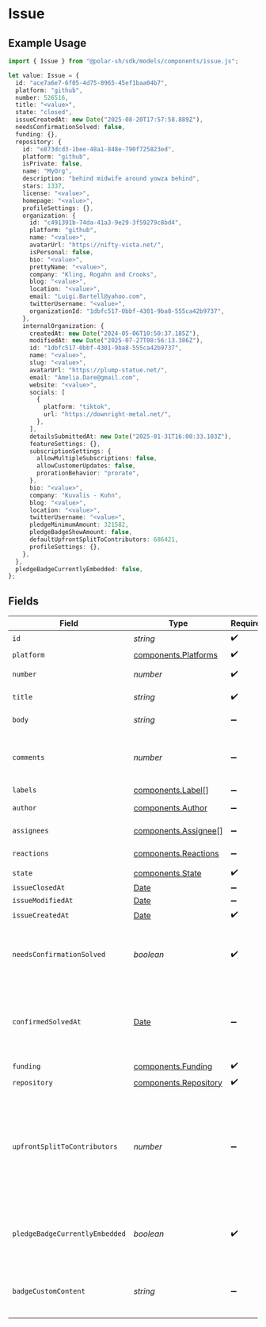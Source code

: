 # Issue

## Example Usage

```typescript
import { Issue } from "@polar-sh/sdk/models/components/issue.js";

let value: Issue = {
  id: "ace7a6e7-6f05-4d75-8965-45ef1baa04b7",
  platform: "github",
  number: 526516,
  title: "<value>",
  state: "closed",
  issueCreatedAt: new Date("2025-08-20T17:57:58.889Z"),
  needsConfirmationSolved: false,
  funding: {},
  repository: {
    id: "e873dcd3-1bee-48a1-848e-790f725823ed",
    platform: "github",
    isPrivate: false,
    name: "MyOrg",
    description: "behind midwife around yowza behind",
    stars: 1337,
    license: "<value>",
    homepage: "<value>",
    profileSettings: {},
    organization: {
      id: "c491391b-74da-41a3-9e29-3f59279c8bd4",
      platform: "github",
      name: "<value>",
      avatarUrl: "https://nifty-vista.net/",
      isPersonal: false,
      bio: "<value>",
      prettyName: "<value>",
      company: "Kling, Rogahn and Crooks",
      blog: "<value>",
      location: "<value>",
      email: "Luigi.Bartell@yahoo.com",
      twitterUsername: "<value>",
      organizationId: "1dbfc517-0bbf-4301-9ba8-555ca42b9737",
    },
    internalOrganization: {
      createdAt: new Date("2024-05-06T10:50:37.185Z"),
      modifiedAt: new Date("2025-07-27T08:56:13.386Z"),
      id: "1dbfc517-0bbf-4301-9ba8-555ca42b9737",
      name: "<value>",
      slug: "<value>",
      avatarUrl: "https://plump-statue.net/",
      email: "Amelia.Dare@gmail.com",
      website: "<value>",
      socials: [
        {
          platform: "tiktok",
          url: "https://downright-metal.net/",
        },
      ],
      detailsSubmittedAt: new Date("2025-01-31T16:00:33.103Z"),
      featureSettings: {},
      subscriptionSettings: {
        allowMultipleSubscriptions: false,
        allowCustomerUpdates: false,
        prorationBehavior: "prorate",
      },
      bio: "<value>",
      company: "Kuvalis - Kuhn",
      blog: "<value>",
      location: "<value>",
      twitterUsername: "<value>",
      pledgeMinimumAmount: 321582,
      pledgeBadgeShowAmount: false,
      defaultUpfrontSplitToContributors: 686421,
      profileSettings: {},
    },
  },
  pledgeBadgeCurrentlyEmbedded: false,
};
```

## Fields

| Field                                                                                                         | Type                                                                                                          | Required                                                                                                      | Description                                                                                                   |
| ------------------------------------------------------------------------------------------------------------- | ------------------------------------------------------------------------------------------------------------- | ------------------------------------------------------------------------------------------------------------- | ------------------------------------------------------------------------------------------------------------- |
| `id`                                                                                                          | *string*                                                                                                      | :heavy_check_mark:                                                                                            | N/A                                                                                                           |
| `platform`                                                                                                    | [components.Platforms](../../models/components/platforms.md)                                                  | :heavy_check_mark:                                                                                            | N/A                                                                                                           |
| `number`                                                                                                      | *number*                                                                                                      | :heavy_check_mark:                                                                                            | GitHub #number                                                                                                |
| `title`                                                                                                       | *string*                                                                                                      | :heavy_check_mark:                                                                                            | GitHub issue title                                                                                            |
| `body`                                                                                                        | *string*                                                                                                      | :heavy_minus_sign:                                                                                            | GitHub issue body                                                                                             |
| `comments`                                                                                                    | *number*                                                                                                      | :heavy_minus_sign:                                                                                            | Number of GitHub comments made on the issue                                                                   |
| `labels`                                                                                                      | [components.Label](../../models/components/label.md)[]                                                        | :heavy_minus_sign:                                                                                            | N/A                                                                                                           |
| `author`                                                                                                      | [components.Author](../../models/components/author.md)                                                        | :heavy_minus_sign:                                                                                            | GitHub author                                                                                                 |
| `assignees`                                                                                                   | [components.Assignee](../../models/components/assignee.md)[]                                                  | :heavy_minus_sign:                                                                                            | GitHub assignees                                                                                              |
| `reactions`                                                                                                   | [components.Reactions](../../models/components/reactions.md)                                                  | :heavy_minus_sign:                                                                                            | GitHub reactions                                                                                              |
| `state`                                                                                                       | [components.State](../../models/components/state.md)                                                          | :heavy_check_mark:                                                                                            | N/A                                                                                                           |
| `issueClosedAt`                                                                                               | [Date](https://developer.mozilla.org/en-US/docs/Web/JavaScript/Reference/Global_Objects/Date)                 | :heavy_minus_sign:                                                                                            | N/A                                                                                                           |
| `issueModifiedAt`                                                                                             | [Date](https://developer.mozilla.org/en-US/docs/Web/JavaScript/Reference/Global_Objects/Date)                 | :heavy_minus_sign:                                                                                            | N/A                                                                                                           |
| `issueCreatedAt`                                                                                              | [Date](https://developer.mozilla.org/en-US/docs/Web/JavaScript/Reference/Global_Objects/Date)                 | :heavy_check_mark:                                                                                            | N/A                                                                                                           |
| `needsConfirmationSolved`                                                                                     | *boolean*                                                                                                     | :heavy_check_mark:                                                                                            | If a maintainer needs to mark this issue as solved                                                            |
| `confirmedSolvedAt`                                                                                           | [Date](https://developer.mozilla.org/en-US/docs/Web/JavaScript/Reference/Global_Objects/Date)                 | :heavy_minus_sign:                                                                                            | If this issue has been marked as confirmed solved through Polar                                               |
| `funding`                                                                                                     | [components.Funding](../../models/components/funding.md)                                                      | :heavy_check_mark:                                                                                            | N/A                                                                                                           |
| `repository`                                                                                                  | [components.Repository](../../models/components/repository.md)                                                | :heavy_check_mark:                                                                                            | N/A                                                                                                           |
| `upfrontSplitToContributors`                                                                                  | *number*                                                                                                      | :heavy_minus_sign:                                                                                            | Share of rewrads that will be rewarded to contributors of this issue. A number between 0 and 100 (inclusive). |
| `pledgeBadgeCurrentlyEmbedded`                                                                                | *boolean*                                                                                                     | :heavy_check_mark:                                                                                            | If this issue currently has the Polar badge SVG embedded                                                      |
| `badgeCustomContent`                                                                                          | *string*                                                                                                      | :heavy_minus_sign:                                                                                            | Optional custom badge SVG promotional content                                                                 |